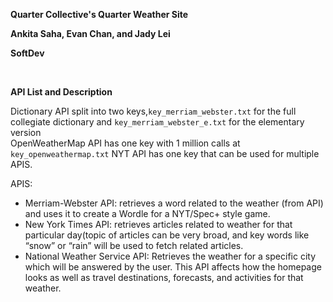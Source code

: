 **Quarter Collective's Quarter Weather Site**


**Ankita Saha, Evan Chan, and Jady Lei**


**SoftDev**

<br>

**API List and Description**


Dictionary API split into two keys,<code>key_merriam_webster.txt</code> for the full collegiate dictionary and <code>key_merriam_webster_e.txt</code> for the elementary version  
OpenWeatherMap API has one key with 1 million calls at <code>key_openweathermap.txt</code>
NYT API has one key that can be used for multiple APIS.

APIS:
- Merriam-Webster API: retrieves a word related to the weather (from API) and uses it to create a Wordle for a NYT/Spec+ style game.
- New York Times API: retrieves articles related to weather for that particular day(topic of articles can be very broad, and key words like “snow” or “rain” will be used to fetch related articles.
- National Weather Service API: Retrieves the weather for a specific city which will be answered by the user. This API affects how the homepage looks as well as travel destinations, forecasts, and activities for that weather.
